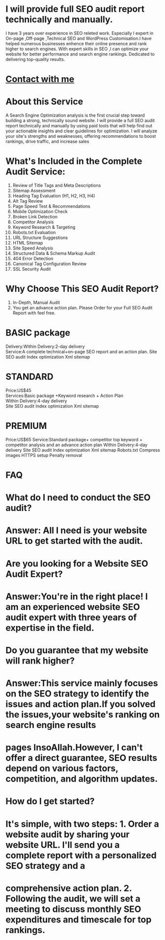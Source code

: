 # I will provide full SEO audit report technically and manually.
I have 3 years over experience in SEO releted work. Especially I expert in On-page ,Off-page ,Technical SEO and WordPress Customisation.I have helped numerous businesses enhence their online presence and rank higher to search engines. With expert skills in SEO ,I can optimize your website for better performance and search engine rankings. Dedicated to delivering top-quality results.

# [Contact with me](https://wa.me/+8801609307301)

# About this Service
A Search Engine Optimization analysis is the first crucial step toward building a strong, technically sound website. I will provide a full SEO audit report technically and manually by using paid tools that will help find out your actionable insights and clear guidelines for optimization.
I will analyze your site's strengths and weaknesses, offering recommendations to boost rankings, drive traffic, and increase sales

# What's Included in the Complete Audit Service:

1. Review of Title Tags and Meta Descriptions
2. Sitemap Assessment
3. Heading Tag Evaluation (H1, H2, H3, H4)
4. Alt Tag Review
5. Page Speed Test & Recommendations
6. Mobile Optimization Check
7. Broken Link Detection
8. Competitor Analysis
9. Keyword Research & Targeting
10. Robots.txt Evaluation
11. URL Structure Suggestions
12. HTML Sitemap
13. Site Speed Analysis
14. Structured Data & Schema Markup Audit
15. 404 Error Detection
16. Canonical Tag Configuration Review
17. SSL Security Audit
    
# Why Choose This SEO Audit Report?

1. In-Depth, Manual Audit
2. You get an advance action plan.
Please Order for your Full SEO Audit Report with feel free.

# BASIC package                                                     
Delivery:Within Delivery:2-day delivery                                                                                
Service:A complete technical+on-page SEO report and an action plan.
Site SEO audit
Index optimization
Xml sitemap
                                                                                                                 
# STANDARD                                                                                                                                   
Price:US$45                                                                                                                                                       
Services:Basic package +Keyword research + Action Plan        
Within Delivery:4-day delivery  
Site SEO audit
Index optimization
Xml sitemap

# PREMIUM
Price:US$65
Service:Standard package+ competitor top keyword + competitor analysis and an advance action plan
Within Delivery:4-day delivery 
Site SEO audit
Index optimization
Xml sitemap
Robots.txt
Compress images
HTTPS setup
Penalty removal

# FAQ

# What do I need to conduct the SEO audit?
# Answer: All I need is your website URL to get started with the audit.

# Are you looking for a Website SEO Audit Expert?
# Answer:You're in the right place! I am an experienced website SEO audit expert with three years of expertise in the field.

# Do you guarantee that my website will rank higher?
# Answer:This service mainly focuses on the SEO strategy to identify the issues and action plan.If you solved the issues,your website's ranking on search engine results 
# pages InsoAllah.However, I can't offer a direct guarantee, SEO results depend on various factors, competition, and algorithm updates.

# How do I get started?
# It's simple, with two steps: 1. Order a website audit by sharing your website URL. I'll send you a complete report with a personalized SEO strategy and a 
# comprehensive action plan. 2. Following the audit, we will set a meeting to discuss monthly SEO expenditures and timescale for top rankings.

